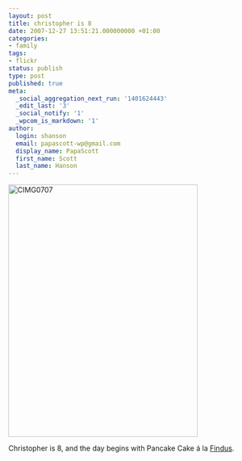 ```yaml
---
layout: post
title: christopher is 8
date: 2007-12-27 13:51:21.000000000 +01:00
categories:
- family
tags:
- flickr
status: publish
type: post
published: true
meta:
  _social_aggregation_next_run: '1401624443'
  _edit_last: '3'
  _social_notify: '1'
  _wpcom_is_markdown: '1'
author:
  login: shanson
  email: papascott-wp@gmail.com
  display_name: PapaScott
  first_name: Scott
  last_name: Hanson
---
```

<p><a href="http://www.flickr.com/photos/51035717986@N01/2140277711" title="View 'CIMG0707' on Flickr.com"><img src="https://farm3.static.flickr.com/2076/2140277711_ca6e6b341f.jpg" alt="CIMG0707" border="0" width="375" height="500" /></a></p>
<p>Christopher is 8, and the day begins with Pancake Cake &aacute; la <a href="http://www.amazon.co.uk/Pancakes-Findus-Pettson-Sven-Nordqvist/dp/190345879X/">Findus</a>.</p>
